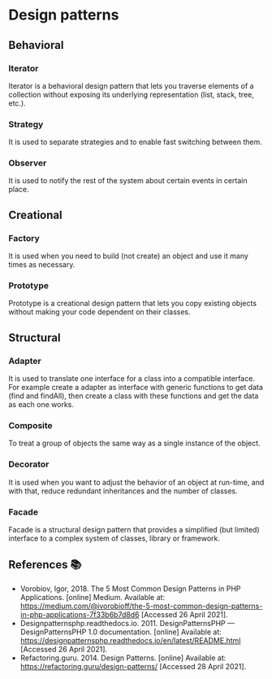 # Design patterns

## Behavioral

### Iterator

Iterator is a behavioral design pattern that lets you traverse elements of a collection without exposing its underlying representation (list, stack, tree, etc.).

### Strategy

It is used to separate strategies and to enable fast switching between them.

### Observer

It is used to notify the rest of the system about certain events in certain place.

## Creational

### Factory

It is used when you need to build (not create) an object and use it many times as necessary.

### Prototype

Prototype is a creational design pattern that lets you copy existing objects without making your code dependent on their classes.

## Structural

### Adapter

It is used to translate one interface for a class into a compatible interface. For example create a adapter as interface with generic functions to get data (find and findAll), then create a class with these functions and get the data as each one works.

### Composite

To treat a group of objects the same way as a single instance of the object.

### Decorator

It is used when you want to adjust the behavior of an object at run-time, and with that, reduce redundant inheritances and the number of classes.

### Facade

Facade is a structural design pattern that provides a simplified (but limited) interface to a complex system of classes, library or framework.

## References :books:

- Vorobiov, Igor, 2018. The 5 Most Common Design Patterns in PHP Applications. [online] Medium. Available at: <https://medium.com/@ivorobioff/the-5-most-common-design-patterns-in-php-applications-7f33b6b7d8d6> [Accessed 26 April 2021].
- Designpatternsphp.readthedocs.io. 2011. DesignPatternsPHP — DesignPatternsPHP 1.0 documentation. [online] Available at: <https://designpatternsphp.readthedocs.io/en/latest/README.html> [Accessed 26 April 2021].
- Refactoring.guru. 2014. Design Patterns. [online] Available at: <https://refactoring.guru/design-patterns/> [Accessed 28 April 2021].